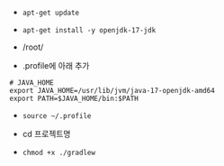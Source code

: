- `apt-get update`
- `apt-get install -y openjdk-17-jdk`

- /root/
- .profile에 아래 추가
```
# JAVA_HOME  
export JAVA_HOME=/usr/lib/jvm/java-17-openjdk-amd64  
export PATH=$JAVA_HOME/bin:$PATH
```
- `source ~/.profile`


- cd 프로젝트명
- `chmod +x ./gradlew`
